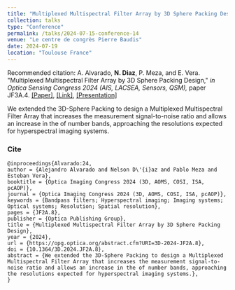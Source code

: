 ```yaml
---
title: "Multiplexed Multispectral Filter Array by 3D Sphere Packing Design"
collection: talks
type: "Conference"
permalink: /talks/2024-07-15-conference-14
venue: "Le centre de congrès Pierre Baudis"
date: 2024-07-19
location: "Toulouse France"
---
```

Recommended citation: A. Alvarado, **N. Diaz**, P. Meza, and E. Vera. "Multiplexed Multispectral Filter Array by 3D Sphere Packing Design," <i>in Optica Sensing Congress 2024 (AIS, LACSEA, Sensors, QSM),</i> paper JF3A.4.  [[Paper]](https://nelson10.github.io/files/Conference16.pdf), [[Link]](https://opg.optica.org/abstract.cfm?uri=3D-2024-JF2A.8), [[Presentation]](https://nelson10.github.io/files/poster3.pdf)

We extended the 3D-Sphere Packing to design a Multiplexed Multispectral Filter Array that increases the measurement signal-to-noise ratio and allows an increase in the of number bands, approaching the resolutions expected for hyperspectral imaging systems.

### Cite

```
@inproceedings{Alvarado:24,
author = {Alejandro Alvarado and Nelson D\'{i}az and Pablo Meza and Esteban Vera},
booktitle = {Optica Imaging Congress 2024 (3D, AOMS, COSI, ISA, pcAOP)},
journal = {Optica Imaging Congress 2024 (3D, AOMS, COSI, ISA, pcAOP)},
keywords = {Bandpass filters; Hyperspectral imaging; Imaging systems; Optical systems; Resolution; Spatial resolution},
pages = {JF2A.8},
publisher = {Optica Publishing Group},
title = {Multiplexed Multispectral Filter Array by 3D Sphere Packing Design},
year = {2024},
url = {https://opg.optica.org/abstract.cfm?URI=3D-2024-JF2A.8},
doi = {10.1364/3D.2024.JF2A.8},
abstract = {We extended the 3D-Sphere Packing to design a Multiplexed Multispectral Filter Array that increases the measurement signal-to-noise ratio and allows an increase in the of number bands, approaching the resolutions expected for hyperspectral imaging systems.},
}
```
